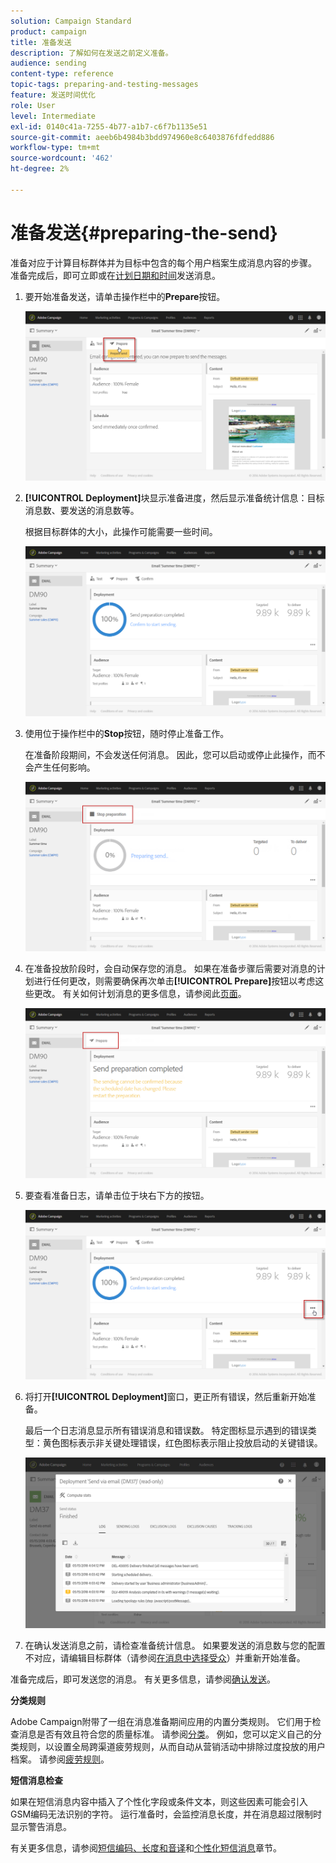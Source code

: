 ```yaml
---
solution: Campaign Standard
product: campaign
title: 准备发送
description: 了解如何在发送之前定义准备。
audience: sending
content-type: reference
topic-tags: preparing-and-testing-messages
feature: 发送时间优化
role: User
level: Intermediate
exl-id: 0140c41a-7255-4b77-a1b7-c6f7b1135e51
source-git-commit: aeeb6b4984b3bdd974960e8c6403876fdfedd886
workflow-type: tm+mt
source-wordcount: '462'
ht-degree: 2%

---
```


# 准备发送{#preparing-the-send}

准备对应于计算目标群体并为目标中包含的每个用户档案生成消息内容的步骤。 准备完成后，即可立即或在[计划日期和时间](../../sending/using/about-scheduling-messages.md)发送消息。

1. 要开始准备发送，请单击操作栏中的&#x200B;**Prepare**&#x200B;按钮。

   ![](assets/preparing_delivery_2.png)

1. **[!UICONTROL Deployment]**&#x200B;块显示准备进度，然后显示准备统计信息：目标消息数、要发送的消息数等。

   根据目标群体的大小，此操作可能需要一些时间。

   ![](assets/preparing_delivery.png)

1. 使用位于操作栏中的&#x200B;**Stop**&#x200B;按钮，随时停止准备工作。

   在准备阶段期间，不会发送任何消息。 因此，您可以启动或停止此操作，而不会产生任何影响。

   ![](assets/preparing_delivery_6.png)

1. 在准备投放阶段时，会自动保存您的消息。 如果在准备步骤后需要对消息的计划进行任何更改，则需要确保再次单击&#x200B;**[!UICONTROL Prepare]**&#x200B;按钮以考虑这些更改。 有关如何计划消息的更多信息，请参阅此[页面](../../sending/using/about-scheduling-messages.md)。

   ![](assets/preparing_delivery_5.png)

1. 要查看准备日志，请单击位于块右下方的按钮。

   ![](assets/preparing_delivery_4.png)

1. 将打开&#x200B;**[!UICONTROL Deployment]**&#x200B;窗口，更正所有错误，然后重新开始准备。

   最后一个日志消息显示所有错误消息和错误数。 特定图标显示遇到的错误类型：黄色图标表示非关键处理错误，红色图标表示阻止投放启动的关键错误。

   ![](assets/preparing_delivery_3.png)

1. 在确认发送消息之前，请检查准备统计信息。 如果要发送的消息数与您的配置不对应，请编辑目标群体（请参阅[在消息中选择受众](../../audiences/using/selecting-an-audience-in-a-message.md)）并重新开始准备。

准备完成后，即可发送您的消息。 有关更多信息，请参阅[确认发送](../../sending/using/confirming-the-send.md)。

**分类规则**

Adobe Campaign附带了一组在消息准备期间应用的内置分类规则。 它们用于检查消息是否有效且符合您的质量标准。 请参阅[分类](../../sending/using/about-typology-rules.md)。 例如，您可以定义自己的分类规则，以设置全局跨渠道疲劳规则，从而自动从营销活动中排除过度投放的用户档案。 请参阅[疲劳规则](../../sending/using/fatigue-rules.md)。

**短信消息检查**

如果在短信消息内容中插入了个性化字段或条件文本，则这些因素可能会引入GSM编码无法识别的字符。 运行准备时，会监控消息长度，并在消息超过限制时显示警告消息。

有关更多信息，请参阅[短信编码、长度和音译](../../administration/using/configuring-sms-channel.md#sms-encoding--length-and-transliteration)和[个性化短信消息](../../channels/using/personalizing-sms-messages.md)章节。
